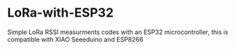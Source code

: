 # LoRa-with-ESP32
Simple LoRa RSSI measurments codes with an ESP32 microcontroller, this is compatible with XIAO Seeeduino and ESP8266
